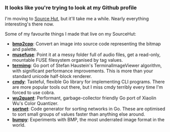### It looks like you're trying to look at my Github profile

I'm moving to [Source Hut](https://git.sr.ht/~shabbyrobe), but it'll take me a
while. Nearly everything interesting's there now.

Some of my favourite things I made that live on my SourceHut:

- **[bmp2cpp](https://git.sr.ht/~shabbyrobe/bmp2cpp)**: Convert an image into source code representing the bitmap and palette.
- **[musefuse](https://git.sr.ht/~shabbyrobe/musefuse)**: Point it at a messy folder full of audio files, get a read-only, mountable FUSE filesystem organised by tag values.
- **[termimg](https://git.sr.ht/~shabbyrobe/termimg)**: Go port of Stefan Haustein's TerminalImageViewer algorithm, with significant performance improvements. This is more than your standard unicode half-block renderer.
- **[cmdy](https://git.sr.ht/~shabbyrobe/cmdy)**: Tasteful, flexible Go library for implementing CLI programs. There are more popular tools out there, but I miss cmdy terribly every time I'm forced to use cobra.
- **[wu2quant](https://git.sr.ht/~shabbyrobe/wu2quant)**: Performant, garbage-collector friendly Go port of Xiaolin Wu's Color Quantizer.
- **[sortnet](https://git.sr.ht/~shabbyrobe/sortnet)**: Code generator for sorting networks in Go. These are optimised to sort small groups of values faster than anything else around.
- **[bumpy](https://git.sr.ht/~shabbyrobe/bumpy)**: Experiments with BMP, the most underrated image format in the world.
